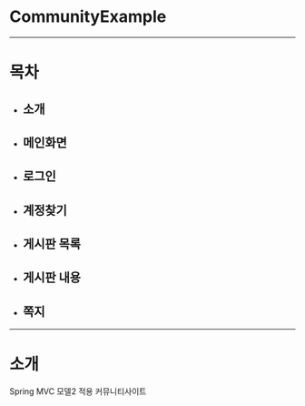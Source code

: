 # CommunityExample

***

# 목차
- ## 소개
- ## 메인화면
- ## 로그인
- ## 계정찾기
- ## 게시판 목록
- ## 게시판 내용
- ## 쪽지

***

# 소개

Spring MVC 모델2 적용 커뮤니티사이트
